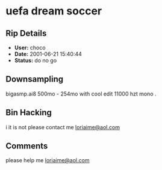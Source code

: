 # uefa dream soccer

## Rip Details

- **User:** choco
- **Date:** 2001-06-21 15:40:44
- **Status:** do no go

## Downsampling

bigasmp.ai8 500mo - 254mo with cool edit 11000 hzt mono .<br />

## Bin Hacking

i it is not please contact me loriaime@aol.com

## Comments

please help me loriaime@aol.com

